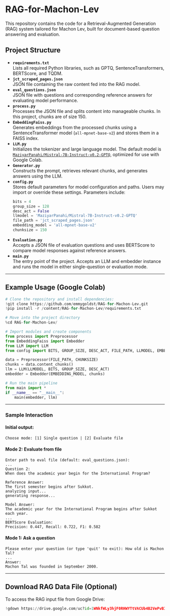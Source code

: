 # RAG-for-Machon-Lev
This repository contains the code for a Retrieval-Augmented Generation (RAG) system tailored for Machon Lev, built for document-based question answering and evaluation.

## Project Structure

- **`requirements.txt`**  
  Lists all required Python libraries, such as GPTQ, SentenceTransformers, BERTScore, and TQDM.
- **`jct_scraped_pages.json`**  
  JSON file containing the raw content fed into the RAG model.
- **`eval_questions.json`**  
  JSON file with questions and corresponding reference answers for evaluating model performance.
- **`process.py`**  
  Processes the JSON file and splits content into manageable chunks. In this project, chunks are of size 150.
- **`EmbeddingFaiss.py`**  
  Generates embeddings from the processed chunks using a SentenceTransformer model (`all-mpnet-base-v2`) and stores them in a FAISS index.
- **`LLM.py`**  
  Initializes the tokenizer and large language model. The default model is [`MaziyarPanahi/Mistral-7B-Instruct-v0.2-GPTQ`](https://huggingface.co/MaziyarPanahi/Mistral-7B-Instruct-v0.2-GPTQ), optimized for use with Google Colab.
- **`Generator.py`**  
  Constructs the prompt, retrieves relevant chunks, and generates answers using the LLM.
- **`config.py`**  
  Stores default parameters for model configuration and paths. Users may import or override these settings. Parameters include:
  ```python
  bits = 4
  group_size = 128
  desc_act = False
  llmodel = 'MaziyarPanahi/Mistral-7B-Instruct-v0.2-GPTQ'
  file_path = 'jct_scraped_pages.json'
  embedding_model = 'all-mpnet-base-v2'
  chunksize = 150
  ```
- **`Evaluation.py`**  
  Accepts a JSON file of evaluation questions and uses BERTScore to compare model responses against reference answers.
- **`main.py`**  
  The entry point of the project. Accepts an LLM and embedder instance and runs the model in either single-question or evaluation mode.
---

## Example Usage (Google Colab)
```python
# Clone the repository and install dependencies:
!git clone https://github.com/emmygoldst/RAG-for-Machon-Lev.git
!pip install -r /content/RAG-for-Machon-Lev/requirements.txt

# Move into the project directory
%cd RAG-for-Machon-Lev/

# Import modules and create components
from process import Preprocessor
from EmbeddingFaiss import Embedder
from LLM import LLM
from config import BITS, GROUP_SIZE, DESC_ACT, FILE_PATH, LLMODEL, EMBEDDING_MODEL, CHUNKSIZE

data = Preprocessor(FILE_PATH, CHUNKSIZE)
chunks = data.content_chunks()
llm = LLM(LLMODEL, BITS, GROUP_SIZE, DESC_ACT)
embedder = Embedder(EMBEDDING_MODEL, chunks)

# Run the main pipeline
from main import *
if __name__ == "__main__":
    main(embedder, llm)
```

---

### Sample Interaction
#### Initial output:
```
Choose mode: [1] Single question | [2] Evaluate file
```

#### Mode 2: Evaluate from file
```
Enter path to eval file (default: eval_questions.json): 
...
Question 2:
When does the academic year begin for the International Program?
  
Reference Answer:
The first semester begins after Sukkot.
analyzing input...
generating response...
  
Model Answer:
The academic year for the International Program begins after Sukkot each year.
...
BERTScore Evaluation:
Precision: 0.447, Recall: 0.722, F1: 0.582
```

#### Mode 1: Ask a question
```
Please enter your question (or type 'quit' to exit): How old is Machon Tal?
...
Answer:
Machon Tal was founded in September 2000.
```
---

## Download RAG Data File (Optional)

To access the RAG input file from Google Drive:
```python
!gdown https://drive.google.com/uc?id=1WNkfWLy3hjF0RHWYTtVACUb4B2VePvBI
```
